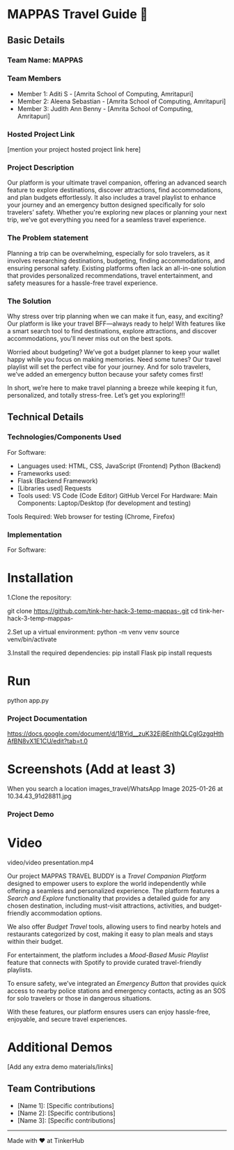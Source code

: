 # MAPPAS Travel Guide 🎯


## Basic Details
### Team Name: MAPPAS


### Team Members
- Member 1: Aditi S - [Amrita School of Computing, Amritapuri]
- Member 2: Aleena Sebastian - [Amrita School of Computing, Amritapuri]
- Member 3: Judith Ann Benny - [Amrita School of Computing, Amritapuri]

### Hosted Project Link
[mention your project hosted project link here]

### Project Description
Our platform is your ultimate travel companion, offering an advanced search feature to explore destinations, discover attractions, find accommodations, and plan budgets effortlessly. It also includes a travel playlist to enhance your journey and an emergency button designed specifically for solo travelers’ safety. Whether you're exploring new places or planning your next trip, we've got everything you need for a seamless travel experience.

### The Problem statement
Planning a trip can be overwhelming, especially for solo travelers, as it involves researching destinations, budgeting, finding accommodations, and ensuring personal safety. Existing platforms often lack an all-in-one solution that provides personalized recommendations, travel entertainment, and safety measures for a hassle-free travel experience.

### The Solution
Why stress over trip planning when we can make it fun, easy, and exciting? Our platform is like your travel BFF—always ready to help! With features like a smart search tool to find destinations, explore attractions, and discover accommodations, you'll never miss out on the best spots.

Worried about budgeting? We’ve got a budget planner to keep your wallet happy while you focus on making memories. Need some tunes? Our travel playlist will set the perfect vibe for your journey. And for solo travelers, we’ve added an emergency button because your safety comes first!

In short, we’re here to make travel planning a breeze while keeping it fun, personalized, and totally stress-free. Let’s get you exploring!!!

## Technical Details
### Technologies/Components Used
For Software:
- Languages used:
  HTML, CSS, JavaScript (Frontend)
  Python (Backend)
- Frameworks used:
- Flask (Backend Framework)
- [Libraries used]
Requests 
- Tools used:
VS Code (Code Editor)
GitHub
Vercel
For Hardware:
Main Components:
Laptop/Desktop (for development and testing)

Tools Required:
Web browser for testing (Chrome, Firefox)

### Implementation
For Software:
# Installation
1.Clone the repository:

git clone https://github.com/tink-her-hack-3-temp-mappas-.git
cd tink-her-hack-3-temp-mappas-

2.Set up a virtual environment:
python -m venv venv
source venv/bin/activate  

3.Install the required dependencies:
pip install Flask
pip install requests

# Run
python app.py

### Project Documentation
https://docs.google.com/document/d/1BYid__zuK32EjBEnlthQLCgIGzgqHthAfBN8vX1E1CU/edit?tab=t.0

# Screenshots (Add at least 3)

When you search a location
images_travel/WhatsApp Image 2025-01-26 at 10.34.43_91d28811.jpg



### Project Demo
# Video
video/video presentation.mp4


Our project MAPPAS TRAVEL BUDDY is a *Travel Companion Platform* designed to empower users to explore the world independently while offering a seamless and personalized experience. The platform features a *Search and Explore* functionality that provides a detailed guide for any chosen destination, including must-visit attractions, activities, and budget-friendly accommodation options.  

We also offer *Budget Travel* tools, allowing users to find nearby hotels and restaurants categorized by cost, making it easy to plan meals and stays within their budget.  

For entertainment, the platform includes a *Mood-Based Music Playlist* feature that connects with Spotify to provide curated travel-friendly playlists.  

To ensure safety, we’ve integrated an *Emergency Button* that provides quick access to nearby police stations and emergency contacts, acting as an SOS for solo travelers or those in dangerous situations.  

With these features, our platform ensures users can enjoy hassle-free, enjoyable, and secure travel experiences.

# Additional Demos
[Add any extra demo materials/links]

## Team Contributions
- [Name 1]: [Specific contributions]
- [Name 2]: [Specific contributions]
- [Name 3]: [Specific contributions]

---
Made with ❤️ at TinkerHub
